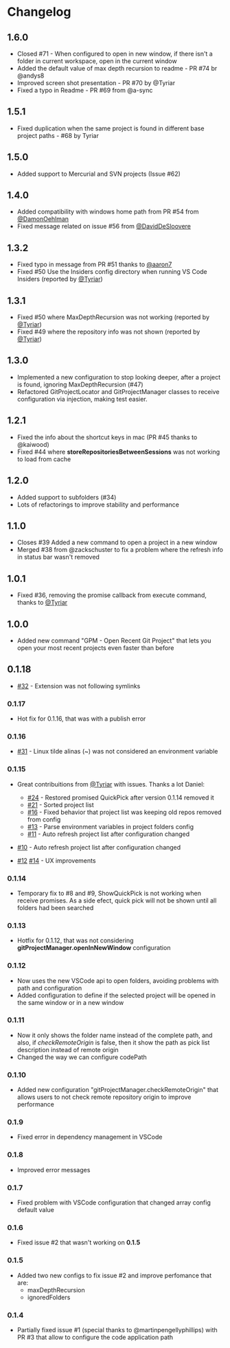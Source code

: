 # Changelog

## 1.6.0

- Closed #71 - When configured to open in new window, if there isn't a folder in current workspace, open in the current window
- Added the default value of max depth recursion to readme - PR #74 br @andys8
- Improved screen shot presentation - PR #70 by @Tyriar
- Fixed a typo in Readme - PR #69 from @a-sync

## 1.5.1

- Fixed duplication when the same project is found in different base project paths - #68 by Tyriar

## 1.5.0

- Added support to Mercurial and SVN projects (Issue #62)

## 1.4.0

- Added compatibility with windows home path from PR #54 from [@DamonOehlman](https://github.com/DamonOehlman)
- Fixed message related on issue #56 from [@DavidDeSloovere](https://github.com/DavidDeSloovere)

## 1.3.2

- Fixed typo in message from PR #51 thanks to [@aaron7](https://github.com/aaron7)
- Fixed #50 Use the Insiders config directory when running VS Code Insiders (reported by [@Tyriar](https://github.com/Tyriar))

## 1.3.1

- Fixed #50 where MaxDepthRecursion was not working (reported by [@Tyriar](https://github.com/Tyriar))
- Fixed #49 where the repository info was not shown (reported by [@Tyriar](https://github.com/Tyriar))

## 1.3.0

- Implemented a new configuration to stop looking deeper, after a project is found, ignoring MaxDepthRecursion (#47)
- Refactored GitProjectLocator and GitProjectManager classes to receive configuration via injection, making test easier.

## 1.2.1

- Fixed the info about the shortcut keys in mac (PR #45 thanks to @kaiwood)
- Fixed #44 where **storeRepositoriesBetweenSessions** was not working to load from cache

## 1.2.0

- Added support to subfolders (#34)
- Lots of refactorings to improve stability and performance

## 1.1.0

- Closes #39 Added a new command to open a project in a new window
- Merged #38 from @zackschuster to fix a problem where the refresh info in status bar wasn't removed

## 1.0.1

- Fixed #36, removing the promise callback from execute command, thanks to [@Tyriar](https://github.com/Tyriar)

## 1.0.0

- Added new command "GPM - Open Recent Git Project" that lets you open your most recent projects even faster than before

## 0.1.18

- [#32](https://github.com/felipecaputo/git-project-manager/issues/32) - Extension was not following symlinks

### 0.1.17

- Hot fix for 0.1.16, that was with a publish error

### 0.1.16

- [#31](https://github.com/felipecaputo/git-project-manager/issues/31) - Linux tilde alinas (~) was not considered an environment variable

### 0.1.15

- Great contribuitions from [@Tyriar](https://github.com/Tyriar) with issues. Thanks a lot Daniel:
  - [#24](https://github.com/felipecaputo/git-project-manager/issues/24) - Restored promised QuickPick after version 0.1.14 removed it
  - [#21](https://github.com/felipecaputo/git-project-manager/issues/21) - Sorted project list
  - [#16](https://github.com/felipecaputo/git-project-manager/issues/16) - Fixed behavior that project list was keeping old repos removed from config
  - [#13](https://github.com/felipecaputo/git-project-manager/issues/13) - Parse environment variables in project folders config
  - [#11](https://github.com/felipecaputo/git-project-manager/issues/11) - Auto refresh project list after configuration changed

- [#10](https://github.com/felipecaputo/git-project-manager/issues/10) - Auto refresh project list after configuration changed
- [#12](https://github.com/felipecaputo/git-project-manager/issues/12) [#14](https://github.com/felipecaputo/git-project-manager/issues/14) - UX improvements

### 0.1.14

- Temporary fix to #8 and #9, ShowQuickPick is not working when receive promises. As a side efect, quick pick will not be shown until
  all folders had been searched

### 0.1.13

- Hotfix for 0.1.12, that was not considering **gitProjectManager.openInNewWindow** configuration

### 0.1.12

- Now uses the new VSCode api to open folders, avoiding problems with path and configuration
- Added configuration to define if the selected project will be opened in the same window or in a new window

### 0.1.11

- Now it only shows the folder name instead of the complete path, and also, if *checkRemoteOrigin* is
  false, then it show the path as pick list description instead of remote origin
- Changed the way we can configure codePath

### 0.1.10

- Added new configuration "gitProjectManager.checkRemoteOrigin" that allows users to
  not check remote repository origin to improve performance

### 0.1.9

- Fixed error in dependency management in VSCode

### 0.1.8

- Improved error messages

### 0.1.7

- Fixed problem with VSCode configuration that changed array config default value

### 0.1.6

- Fixed issue #2 that wasn't working on **0.1.5**

### 0.1.5

- Added two new configs to fix issue #2 and improve perfomance that are:
  - maxDepthRecursion
  - ignoredFolders

### 0.1.4

- Partially fixed issue #1 (special thanks to @martinpengellyphillips) with PR #3
  that allow to configure the code application path
